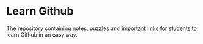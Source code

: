 # Learn Github
The repository containing notes, puzzles and important links for students to learn Github in an easy way.
